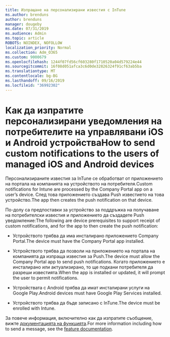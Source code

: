```yaml
---
title: Изпращане на персонализирани известия с InTune
ms.author: brenduns
author: brenduns
manager: dougeby
ms.date: 07/31/2019
ms.audience: Admin
ms.topic: article
ROBOTS: NOINDEX, NOFOLLOW
localization_priority: Normal
ms.collection: Adm_O365
ms.custom: 9000679
ms.openlocfilehash: 1244f07fd56cf603280f1710520a04d579224e44
ms.sourcegitcommit: 16f08d051afca3c6d0de32826324f91cf63ab5ba
ms.translationtype: MT
ms.contentlocale: bg-BG
ms.lasthandoff: 09/16/2019
ms.locfileid: "36992302"
---
```

# <a name="how-to-send-custom-notifications-to-the-users-of-managed-ios-and-android-devices"></a><span data-ttu-id="a145f-102">Как да изпратите персонализирани уведомления на потребителите на управлявани iOS и Android устройства</span><span class="sxs-lookup"><span data-stu-id="a145f-102">How to send custom notifications to the users of managed iOS and Android devices</span></span>

<span data-ttu-id="a145f-103">Персонализираните известия за InTune се обработват от приложението на портала на компанията на устройството на потребителя.</span><span class="sxs-lookup"><span data-stu-id="a145f-103">Custom notifications for Intune are processed by the Company Portal app on a user’s device.</span></span> <span data-ttu-id="a145f-104">След това приложението създава Push известието на това устройство.</span><span class="sxs-lookup"><span data-stu-id="a145f-104">The app then creates the push notification on that device.</span></span>

<span data-ttu-id="a145f-105">По-долу са предпоставки за устройство за поддръжка на получаване на потребителски известия и приложението да създадете Push уведомление:</span><span class="sxs-lookup"><span data-stu-id="a145f-105">The following are device prerequisites to support receipt of custom notifications, and for the app to then create the push notification:</span></span>

- <span data-ttu-id="a145f-106">Устройството трябва да има инсталирано приложението Company Portal.</span><span class="sxs-lookup"><span data-stu-id="a145f-106">The device must have the Company Portal app installed.</span></span>  

- <span data-ttu-id="a145f-107">Устройството трябва да позволи на приложението на портала на компанията да изпраща известия за Push.</span><span class="sxs-lookup"><span data-stu-id="a145f-107">The device must allow the Company Portal app to send push notifications.</span></span> <span data-ttu-id="a145f-108">Когато приложението е инсталирано или актуализирано, то ще подкани потребителя да разреши известията.</span><span class="sxs-lookup"><span data-stu-id="a145f-108">When the app is installed or updated, it will prompt the user to permit notifications.</span></span>

- <span data-ttu-id="a145f-109">Устройствата с Android трябва да имат инсталирани услуги на Google Play.</span><span class="sxs-lookup"><span data-stu-id="a145f-109">Android devices must have Google Play Services installed.</span></span>

- <span data-ttu-id="a145f-110">Устройството трябва да бъде записано с InTune.</span><span class="sxs-lookup"><span data-stu-id="a145f-110">The device must be enrolled with Intune.</span></span>

<span data-ttu-id="a145f-111">За повече информация, включително как да изпратите съобщение, вижте [документацията на функцията](https://docs.microsoft.com/intune/custom-notifications).</span><span class="sxs-lookup"><span data-stu-id="a145f-111">For more information including how to send a message, see the [feature documentation](https://docs.microsoft.com/intune/custom-notifications).</span></span>
